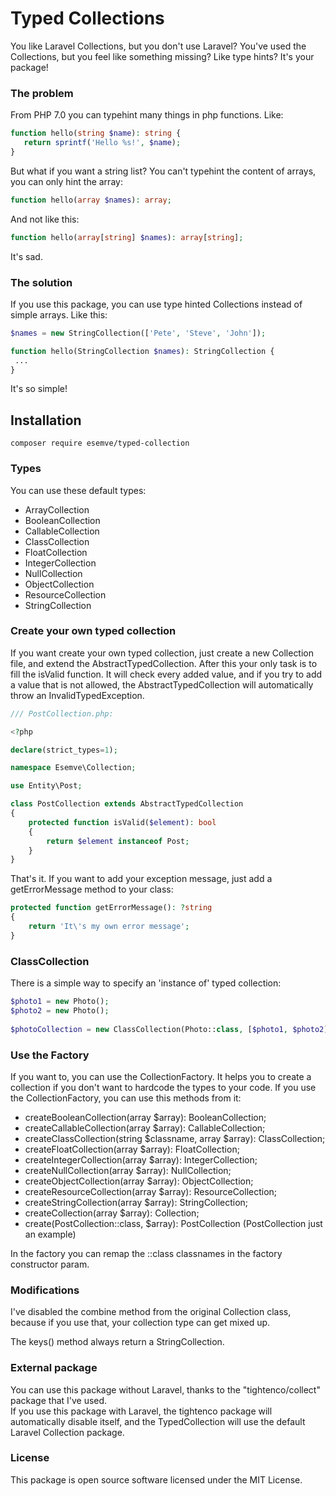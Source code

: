 # Typed Collections

You like Laravel Collections, but you don't use Laravel? 
You've used the Collections, but you feel like something missing? Like type hints? It's your package!

### The problem

From PHP 7.0 you can typehint many things in php functions. Like:

```php 
function hello(string $name): string {
   return sprintf('Hello %s!', $name); 
}
```

But what if you want a string list? 
You can't typehint the content of arrays, you can only hint the array:
```php
function hello(array $names): array; 
```

And not like this:
```php
function hello(array[string] $names): array[string]; 
```

It's sad. 


### The solution

If you use this package, you can use type hinted Collections instead of simple arrays. Like this:

```php
$names = new StringCollection(['Pete', 'Steve', 'John']);

function hello(StringCollection $names): StringCollection {
 ...
}
```

It's so simple!


## Installation

```
composer require esemve/typed-collection
```

### Types

You can use these default types:
- ArrayCollection
- BooleanCollection
- CallableCollection
- ClassCollection
- FloatCollection
- IntegerCollection
- NullCollection
- ObjectCollection
- ResourceCollection
- StringCollection

### Create your own typed collection

If you want create your own typed collection, just create a new Collection file, and extend the AbstractTypedCollection. 
After this your only task is to fill the isValid function. 
It will check every added value, and if you try to add a value that is not allowed, the AbstractTypedCollection will automatically throw an InvalidTypedException.

```php
/// PostCollection.php:

<?php

declare(strict_types=1);

namespace Esemve\Collection;

use Entity\Post;

class PostCollection extends AbstractTypedCollection
{
    protected function isValid($element): bool
    {
        return $element instanceof Post;
    }
}

```

That's it. If you want to add your exception message, just add a getErrorMessage method to your class:

```php
protected function getErrorMessage(): ?string
{
    return 'It\'s my own error message';
}    
```

### ClassCollection

There is a simple way to specify an 'instance of' typed collection:

```php
$photo1 = new Photo();
$photo2 = new Photo();
 
$photoCollection = new ClassCollection(Photo::class, [$photo1, $photo2])
```

### Use the Factory

If you want to, you can use the CollectionFactory. 
It helps you to create a collection if you don't want to hardcode the types to your code.
If you use the CollectionFactory, you can use this methods from it:

- createBooleanCollection(array $array): BooleanCollection;
- createCallableCollection(array $array): CallableCollection;
- createClassCollection(string $classname, array $array): ClassCollection;
- createFloatCollection(array $array): FloatCollection;
- createIntegerCollection(array $array): IntegerCollection;
- createNullCollection(array $array): NullCollection;
- createObjectCollection(array $array): ObjectCollection;
- createResourceCollection(array $array): ResourceCollection;
- createStringCollection(array $array): StringCollection;
- createCollection(array $array): Collection;
- create(PostCollection::class, $array): PostCollection (PostCollection just an example)

In the factory you can remap the ::class classnames in the factory constructor param.


### Modifications

I've disabled the combine method from the original Collection class, because if you use that, your collection type can get mixed up.

The keys() method always return a StringCollection.


### External package

You can use this package without Laravel, thanks to the "tightenco/collect" package that I've used.  
If you use this package with Laravel, the tightenco package will automatically disable itself, and the TypedCollection will use the default Laravel Collection package.

### License

This package is open source software licensed under the MIT License.
 
